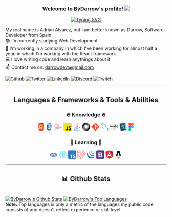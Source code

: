 <h3 align="center">
  Welcome to ByDarrow's profile!
  <img src="https://media.giphy.com/media/hvRJCLFzcasrR4ia7z/giphy.gif" width="28">
</h3>

<div align=center>
  
  [![Typing SVG](https://readme-typing-svg.herokuapp.com?font=montserrat&color=%2384F3B1&lines=If+you+can+imagine%2C+you+can+program+it)](https://git.io/typing-svg)
</div>
<p>
  My real name is Adrian Alvarez, but I am better known as Darrow, Software Developer from Spain
  <br>
  📚 I'm currently studying Web Development
  <br>
  💼 I'm working in a company in which I've been working for almost half a year, in which I'm working with the React framework.
  <br>
  💻 I love writing code and learn anythings about it
  <br>
  📫 Contact me on: <a href="mailto: darrowdev@gmail.com">darrowdev@gmail.com</a>
</p>



<p>
  <a href="https://github.com/ByDarrow" target="_blank"><img alt="Github" src="https://img.shields.io/badge/GitHub-%2312100E.svg?&style=for-the-badge&logo=Github&logoColor=white" /></a>
  <a href="https://twitter.com/bydarrow" target="_blank"><img alt="Twitter" src="https://img.shields.io/badge/twitter-%231DA1F2.svg?&style=for-the-badge&logo=twitter&logoColor=white" /></a>
  <a href="https://www.linkedin.com/in/ByDarrow" target="_blank"><img alt="LinkedIn" src="https://img.shields.io/badge/linkedin-%230077B5.svg?&style=for-the-badge&logo=linkedin&logoColor=white" /></a>
  <a href="https://discord.gg/CWHmCUrWhY" target="_blank"><img alt="Discord" src="https://img.shields.io/badge/Discord-5865F2?style=for-the-badge&logo=discord&logoColor=white" /></a>
  <a href="https://www.twitch.tv/bydarrow" target="_blank"><img alt="Twitch" src="https://img.shields.io/badge/Twitch-9146FF?style=for-the-badge&logo=twitch&logoColor=white" /></a>
</p>

<hr>

<h2 align="center">Languages & Frameworks & Tools & Abilities</h2>
<h3 align="center">🔥 Knowledge 🔥</h3>
<p align="center">
  <code><img title="HTML5" height="25" src="./assets/img/html5.svg"></code>
  <code><img title="CSS" height="25" src="./assets/img/css.svg"></code>
  <code><img title="SASS" height="25" src="./assets/img/sass.svg"></code>
  <code><img title="Javascript" height="25" src="./assets/img/javascript.svg"></code>
  <code><img title="Java" height="25" src="./assets/img/java-original.svg"></code>
  <code><img title="JSON" height="25" src="./assets/img/json.svg"></code>
  <code><img title="Git" height="25" src="./assets/img/git-original.svg"></code>
  <code><img title="MySQL" height="25" src="./assets/img/mysql.svg"></code>
  <code><img title="Node" height="25" src="./assets/img/nodejs.svg"></code>
  <code><img title="Visual Studio Code" height="25" src="./assets/img/vscode.png"></code>
  <code><img title="Figma" height="25" src="./assets/img/figma.svg"></code>
</p>

<h3 align="center">📜 Learning 📜</h3>
<p align="center">
  <code><img title="PHP" height="25" src="./assets/img/php.svg"></code>
  <code><img title="React" height="25" src="./assets/img/react-original.svg"></code>
  <code><img title="TypeScript" height="25" src="./assets/img/Typescript_logo.svg"></code>
  <code><img title="Laravel" height="25" src="./assets/img/laravel.svg"></code>
  <code><img title="JQuery" height="25" src="./assets/img/jquery.svg"></code>
  <code><img title="Bootstrap" height="25" src="./assets/img/bootstrap.svg"></code>
  <code><img title="Angular" height="25" src="./assets/img/angular.svg"></code>
  <code><img title="Astro" height="25" src="./assets/img/astrojs.svg"></code>
</p>

<hr>

<h2 align="center">📊 Github Stats</h2>


  <br/>
  <a href="https://github.com/anuraghazra/github-readme-stats"><img alt="ByDarrow's Github Stats" src="https://denvercoder1-github-readme-stats.vercel.app/api/?username=ByDarrow&show_icons=true&count_private=true&theme=react&hide_border=true&bg_color=1F222E&title_color=F85D7F&icon_color=F8D866" height="144px"/></a>
  <a href="https://github.com/anuraghazra/github-readme-stats"><img alt="ByDarrow's Top Languages" src="https://github-readme-stats.vercel.app/api/top-langs/?username=ByDarrow&langs_count=8&layout=compact&theme=react&hide_border=true&bg_color=1F222E&title_color=F85D7F&icon_color=F8D866&hide=Jupyter%20Notebook" height="144px"/></a>
  <br/>
  <b>Note:</b> Top languages is only a metric of the languages my public code consists of and doesn't reflect experience or skill level.

